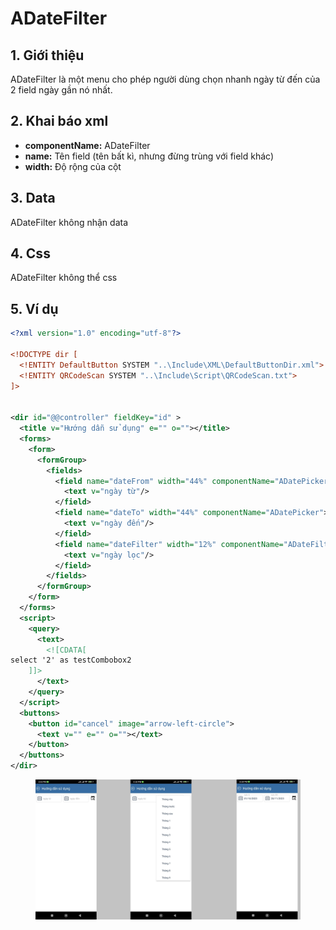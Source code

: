 # ADateFilter

## 1. Giới thiệu

ADateFilter là một menu cho phép người dùng chọn nhanh ngày từ đến của 2 field ngày gần nó nhất.

## 2. Khai báo xml

* **componentName:** ADateFilter
* **name:** Tên field (tên bất kì, nhưng đừng trùng với field khác)
* **width:** Độ rộng của cột

## 3. Data

ADateFilter không nhận data

## 4. Css

ADateFilter không thể css

## 5. Ví dụ

```xml
<?xml version="1.0" encoding="utf-8"?>

<!DOCTYPE dir [
  <!ENTITY DefaultButton SYSTEM "..\Include\XML\DefaultButtonDir.xml">
  <!ENTITY QRCodeScan SYSTEM "..\Include\Script\QRCodeScan.txt">
]>


<dir id="@@controller" fieldKey="id" >
  <title v="Hướng dẫn sử dụng" e="" o=""></title>
  <forms>
    <form>
      <formGroup>
        <fields>
          <field name="dateFrom" width="44%" componentName="ADatePicker">
            <text v="ngày từ"/>
          </field>
          <field name="dateTo" width="44%" componentName="ADatePicker">
            <text v="ngày đến"/>
          </field>
          <field name="dateFilter" width="12%" componentName="ADateFilter">
            <text v="ngày lọc"/>
          </field>
        </fields>
      </formGroup>
    </form>
  </forms>
  <script>
    <query>
      <text>
        <![CDATA[
select '2' as testCombobox2
    ]]>
      </text>
    </query>
  </script> 
  <buttons>
    <button id="cancel" image="arrow-left-circle">
      <text v="" e="" o=""></text>
    </button> 
  </buttons> 
</dir>
```

<figure><img src="../.gitbook/assets/image (66).png" alt=""><figcaption></figcaption></figure>
